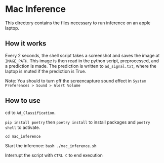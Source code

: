 # Mac Inference

This directory contains the files necessary to run inference on an apple laptop.

## How it works

Every 2 seconds, the shell script takes a screenshot and saves the image at `IMAGE_PATH`. This image is then read in the python script, preprocessed, and a prediction is made. The prediction is written to `ad_signal.txt`, where the laptop is muted if the prediction is True.

Note: You should to turn off the screencapture sound effect in `System Preferences > Sound > Alert Volume`

## How to use

cd to `Ad_Classification`.

`pip install poetry` then  `poetry install` to install packages and `poetry shell` to activate. 

`cd mac_inference`

Start the inference: `bash ./mac_inference.sh`

Interrupt the script with `CTRL C` to end execution
